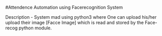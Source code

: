 #Attendence Automation using Facerecognition System

Description - System mad using python3 where One can upload his/her <students> upload their image [Facce Image] which is read and stored by the Face-recog python module.
